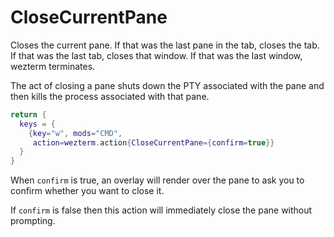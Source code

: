 # CloseCurrentPane

Closes the current pane.  If that was the last pane in the tab, closes the tab.
If that was the last tab, closes that window.  If that was the last window,
wezterm terminates.

The act of closing a pane shuts down the PTY associated with the pane and
then kills the process associated with that pane.

```lua
return {
  keys = {
    {key="w", mods="CMD",
     action=wezterm.action{CloseCurrentPane={confirm=true}}
  }
}
```

When `confirm` is true, an overlay will render over the pane to
ask you to confirm whether you want to close it.

If `confirm` is false then this action will immediately close
the pane without prompting.


